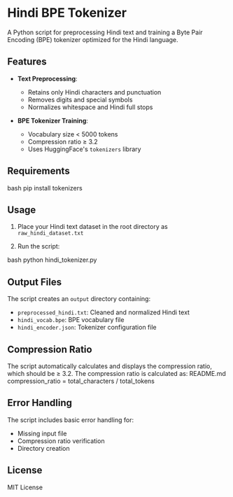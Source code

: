 # Hindi BPE Tokenizer

A Python script for preprocessing Hindi text and training a Byte Pair Encoding (BPE) tokenizer optimized for the Hindi language.

## Features

- **Text Preprocessing**:
  - Retains only Hindi characters and punctuation
  - Removes digits and special symbols
  - Normalizes whitespace and Hindi full stops
  
- **BPE Tokenizer Training**:
  - Vocabulary size < 5000 tokens
  - Compression ratio ≥ 3.2
  - Uses HuggingFace's `tokenizers` library

## Requirements
bash
pip install tokenizers

## Usage

1. Place your Hindi text dataset in the root directory as `raw_hindi_dataset.txt`

2. Run the script:

bash
python hindi_tokenizer.py

## Output Files

The script creates an `output` directory containing:

- `preprocessed_hindi.txt`: Cleaned and normalized Hindi text
- `hindi_vocab.bpe`: BPE vocabulary file
- `hindi_encoder.json`: Tokenizer configuration file

## Compression Ratio

The script automatically calculates and displays the compression ratio, which should be ≥ 3.2. The compression ratio is calculated as:
README.md
compression_ratio = total_characters / total_tokens

## Error Handling

The script includes basic error handling for:
- Missing input file
- Compression ratio verification
- Directory creation

## License

MIT License
